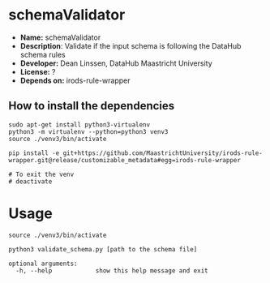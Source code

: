 # schemaValidator

* **Name:** schemaValidator
* **Description**: Validate if the input schema is following the DataHub schema rules
* **Developer:** Dean Linssen, DataHub Maastricht University
* **License:** ?
* **Depends on:** irods-rule-wrapper

## How to install the dependencies
```
sudo apt-get install python3-virtualenv
python3 -m virtualenv --python=python3 venv3
source ./venv3/bin/activate

pip install -e git+https://github.com/MaastrichtUniversity/irods-rule-wrapper.git@release/customizable_metadata#egg=irods-rule-wrapper

# To exit the venv
# deactivate
```
# Usage
```
source ./venv3/bin/activate

python3 validate_schema.py [path to the schema file]

optional arguments:
  -h, --help            show this help message and exit
```
